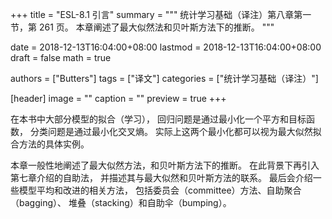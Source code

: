+++
title = "ESL-8.1 引言"
summary = """
统计学习基础（译注）第八章第一节，第 261 页。
本章阐述了最大似然法和贝叶斯方法下的推断。
"""

date = 2018-12-13T16:04:00+08:00
lastmod = 2018-12-13T16:04:00+08:00
draft = false
math = true

authors = ["Butters"]
tags = ["译文"]
categories = ["统计学习基础（译注）"]

[header]
image = ""
caption = ""
preview = true
+++

在本书中大部分模型的拟合（学习），
回归问题是通过最小化一个平方和目标函数，
分类问题是通过最小化交叉熵。
实际上这两个最小化都可以视为最大似然拟合方法的具体实例。

本章一般性地阐述了最大似然方法，和贝叶斯方法下的推断。
在此背景下再引入第七章介绍的自助法，
并描述其与最大似然和贝叶斯方法的联系。
最后会介绍一些模型平均和改进的相关方法，
包括委员会（committee）方法、自助聚合（bagging）、
堆叠（stacking）和自助伞（bumping）。